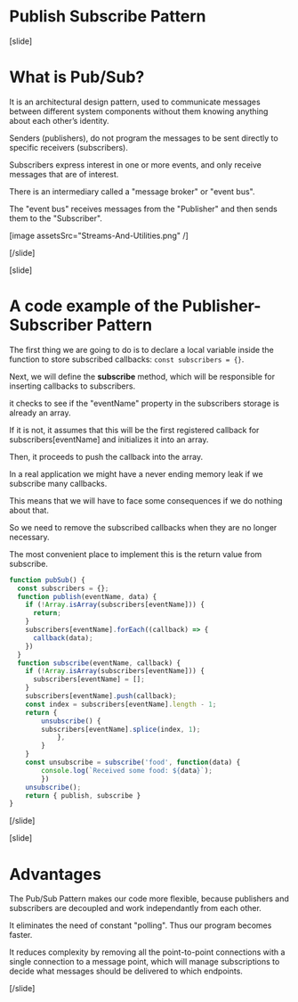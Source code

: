 # Publish Subscribe Pattern

[slide]

# What is Pub/Sub?

It is an architectural design pattern, used to communicate messages between different system components without them knowing anything about each other’s identity.

Senders (publishers), do not program the messages to be sent directly to specific receivers (subscribers).

Subscribers express interest in one or more events, and only receive messages that are of interest.

There is an intermediary called a "message broker" or "event bus".

The "event bus" receives messages from the "Publisher" and then sends them to the "Subscriber".

[image assetsSrc="Streams-And-Utilities.png" /]

[/slide]

[slide]

# A code example of the Publisher-Subscriber Pattern

The first thing we are going to do is to declare a local variable inside the function to store subscribed callbacks: `const subscribers = {}`.

Next, we will define the **subscribe** method, which will be responsible for inserting callbacks to subscribers.

it checks to see if the "eventName" property in the subscribers storage is already an array. 

If it is not, it assumes that this will be the first registered callback for subscribers[eventName] and initializes it into an array. 

Then, it proceeds to push the callback into the array.

In a real application we might have a never ending memory leak if we subscribe many callbacks.

This means that we will have to face some consequences if we do nothing about that.

So we need to remove the subscribed callbacks when they are no longer necessary. 

The most convenient place to implement this is the return value from subscribe.

```js
function pubSub() {
  const subscribers = {};
  function publish(eventName, data) {
    if (!Array.isArray(subscribers[eventName])) {
      return;
    }
    subscribers[eventName].forEach((callback) => {
      callback(data);
    })
  }
  function subscribe(eventName, callback) {
    if (!Array.isArray(subscribers[eventName])) {
      subscribers[eventName] = [];
    }
    subscribers[eventName].push(callback);
    const index = subscribers[eventName].length - 1;
    return {
        unsubscribe() {
        subscribers[eventName].splice(index, 1);
            },
        }
    }
    const unsubscribe = subscribe('food', function(data) {
        console.log(`Received some food: ${data}`);
        })
    unsubscribe();
    return { publish, subscribe }
}
```

[/slide]

[slide]

# Advantages

The Pub/Sub Pattern makes our code more flexible, because publishers and subscribers are decoupled and work independantly from each other.

It eliminates the need of constant "polling". Thus our program becomes faster.

It reduces complexity by removing all the point-to-point connections with a single connection to a message point, which will manage subscriptions to decide what messages should be delivered to which endpoints.

[/slide]